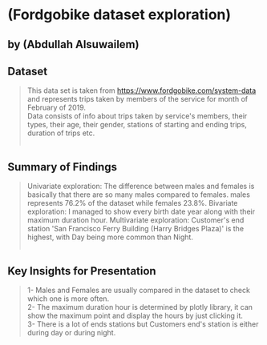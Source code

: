 # (Fordgobike dataset exploration)
## by (Abdullah Alsuwailem)


## Dataset

> This data set is taken from https://www.fordgobike.com/system-data and represents trips taken by members of the service for month of February of 2019.<br>
Data consists of info about trips taken by service's members, their types, their age, their gender, stations of starting and ending trips, duration of trips etc.<br><br>


## Summary of Findings

> Univariate exploration: The difference between males and females is basically that there are so many males compared to females. males represents 76.2% of the dataset while females 23.8%.
Bivariate exploration: I managed to show every birth date year along with their maximum duration hour.
Multivariate exploration: Customer's end station 'San Francisco Ferry Building (Harry Bridges Plaza)' is the highest, with Day being more common than Night.<br><br>


## Key Insights for Presentation

> 1- Males and Females are usually compared in the dataset to check which one is more often.<br>
2- The maximum duration hour is determined by plotly library, it can show the maximum point and display the hours by just clicking it.<br>
3- There is a lot of ends stations but Customers end's station is either during day or during night.